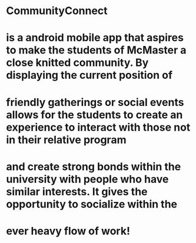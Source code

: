 # CommunityConnect
# is a android mobile app that aspires to make the students of McMaster a close knitted community. By displaying the current position of 
# friendly gatherings or social events allows for the students to create an experience to interact with those not in their relative program 
# and create strong bonds within the university with people who have similar interests. It gives the opportunity to socialize within the 
# ever heavy flow of work! 
